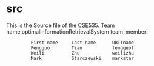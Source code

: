 # src
This is the Source file of the CSE535.
Team name:optimalInformationRetrievalSystem
team_member:

             First name     Last name      UBITname
             Fengguo        Tian           fengguot
             Weili          Zhu            weilizhu
             Mark           Starczewski    markstar
             
             
